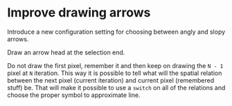 # Improve drawing arrows

Introduce a new configuration setting for choosing between angly and slopy arrows.

Draw an arrow head at the selection end.

Do not draw the first pixel, remember it and then keep on drawing the `N - 1` pixel at `N` iteration.
This way it is possible to tell what will the spatial relation between the next pixel (current iteration) and current pixel (remembered stuff) be.
That will make it possible to use a `switch` on all of the relations and choose the proper symbol to approximate line.
